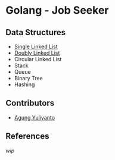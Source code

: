 Golang - Job Seeker
============================

## Data Structures
* [Single Linked List](https://github.com/agung96tm/golearn-jobseeker/tree/main/000-data-structures/000-single-linked-list/README.md)
* [Doubly Linked List](https://github.com/agung96tm/golearn-jobseeker/blob/main/000-data-structures/001-doubly-linked-list/README.md)
* Circular Linked List
* Stack
* Queue
* Binary Tree
* Hashing


## Contributors
* [Agung Yuliyanto](https://www.linkedin.com/in/agung96tm)


## References
_wip_